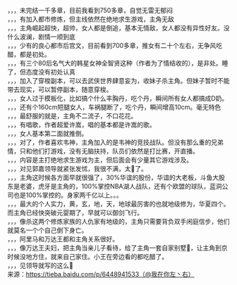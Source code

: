 ，，，未完结一千多章，目前我看到750多章，自觉无雷无郁闷  
，，，有加入都市修炼，但主线依然在绝地求生游戏，主角无敌  
，，，主角崛起超快，超帅，女人都是倒追，基本无情敌，女人都没有异性好友。没什么波澜，剧情一顺到底  
，，，少有的良心都市后宫文，目前看到700多章，推女有二十个左右，无争风吃醋，都是初处。  
，，，有三个80后名气大的韩星女神全智贤这种（作者为了情结收的），是非处。睡了，但态度没有初处认真  
，，，加入了穿梭副本，可以去武侠世界肆意妄为，收妹子杀主角。但妹子暂时不能带去现实，可以暂停副本，随意穿梭。  
，，，女人过于模板化，比如搞个什么丰胸丹，吃个丹，瞬间所有女人都搞成D奶。  
，，，还有个160cm短腿女人，车祸腿断了，吃个丹，瞬间增高10cm。毫无特色  
，，，最舒服的就是，主角不二流子，不口花花。  
，，，有唱歌，作者超爱许嵩，唱的基本都是许嵩的歌。  
，，，女人基本第二面就推倒。  
，，，对了，作者喜欢韦神，主角加入的是韦神的竞技战队。但没有那么重的兄弟情，只和他们打游戏，没有无脑扶持，队员们依然是打比赛，开直播。  
，，，内容是主打绝地求生游戏为主，但后面会有少量其它游戏涉及。  
，，，对见郭嘉领导就紧张发怵，我很不满，太🐶了。  
，，，主角这时候各方面早就很强了，30%华谊的股份，华谊的大老板，斗鱼大股东是老婆，虎牙是主角的，100%掌控NBA湖人战队，还有个欧盟的球队，蓝洞公司也是100%掌控的。身家两千亿以上。。。  
，，，最大的个人实力，黄，玄，地，天，地球最厉害的也就地级修为，华夏四个。而主角已经快突破元婴期了，早就可以御剑飞行。  
，，，像杀这两个修炼家族的人仇家有地级的，主角只需要背负双手闲庭信步，他们就莫名一个个自己倒下身亡。  
，，，阿里马和万达王都和主角关系很好。  
，，，像万达王夫妇，把主角当亲儿子看待，给了主角一套自家别墅🔑，让主角到京时候没地方住，就来自己家住。小王在旁边看的都吃醋了。  
，，，见领导就写的这么🐶  
来源：https://tieba.baidu.com/p/6448941533（@我在你左丶右）  
